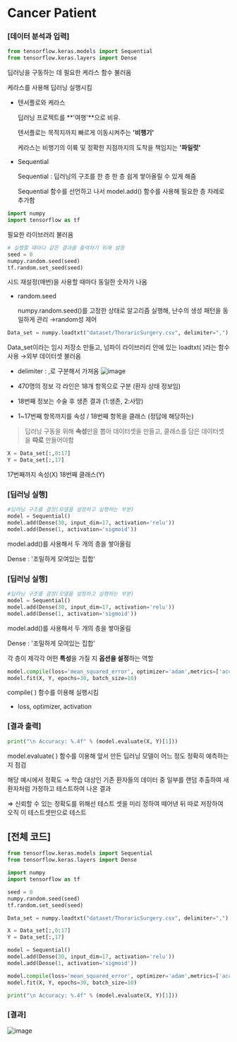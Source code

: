 # Cancer Patient

### [데이터 분석과 입력]

```python
from tensorflow.keras.models import Sequential 
from tensorflow.keras.layers import Dense
```

딥러닝을 구동하는 데 필요한 케라스 함수 불러옴

케라스를 사용해 딥러닝 실행시킴

- 텐서플로와 케라스

    딥러닝 프로젝트를 **'여행'**으로 비유.

    텐서플로는 목적지까지 빠르게 이동시켜주는 **'비행기'**

    케라스는 비행기의 이륙 및 정확한 지점까지의 도착을 책임지는 **'파일럿'**

- Sequential

    Sequential : 딥러닝의 구조를 한 층 한 층 쉽게 쌓아올릴 수 있게 해줌

    Sequential 함수를 선언하고 나서 model.add() 함수를 사용해 필요한 층 차례로 추가함

```python
import numpy
import tensorflow as tf
```

필요한 라이브러리 불러옴

```python
# 실행할 때마다 같은 결과를 출력하기 위해 설정
seed = 0
numpy.random.seed(seed)
tf.random.set_seed(seed)
```

시드 재설정(매번)을 사용할 때마다 동일한 숫자가 나옴

- random.seed

    numpy.random.seed()를 고정한 상태로 알고리즘 실행해, 난수의 생성 패턴을 동일하게 관리 →random성 제어

```python
Data_set = numpy.loadtxt("dataset/ThoraricSurgery.csv", delimiter=",")
```

Data_set이라는 임시 저장소 만들고, 넘파이 라이브러리 안에 있는 loadtxt( )라는 함수 사용 →외부 데이터셋 불러옴

- delimiter : ,로 구분해서 가져옴
![image](https://user-images.githubusercontent.com/71601986/126145573-02323636-6b11-4aed-aa9c-b9a046ebb122.png)


- 470명의 정보 각 라인은 18개 항목으로 구분 (환자 상태 정보임)
- 18번째 정보는 수술 후 생존 결과 (1:생존, 2:사망)
- 1~17번째 항목까지를 속성 / 18번째 항목을 클래스 (정답에 해당하는)

> 딥러닝 구동을 위해 **속성**만을 뽑아 데이터셋을 만들고, 클래스를 담은 데이터셋을 **따로** 만들어야함

```python
X = Data_set[:,0:17]
Y = Data_set[:,17]
```

17번째까지 속성(X) 18번째 클래스(Y)

### [딥러닝 실행]

```python
#딥러닝 구조를 결정(모델을 설정하고 실행하는 부분)
model = Sequential()
model.add(Dense(30, input_dim=17, activation='relu'))
model.add(Dense(1, activation='sigmoid'))
```

model.add()를 사용해서 두 개의 층을 쌓아올림

Dense : '조밀하게 모여있는 집합'

### [딥러닝 실행]

```python
#딥러닝 구조를 결정(모델을 설정하고 실행하는 부분)
model = Sequential()
model.add(Dense(30, input_dim=17, activation='relu'))
model.add(Dense(1, activation='sigmoid'))
```

model.add()를 사용해서 두 개의 층을 쌓아올림

Dense : '조밀하게 모여있는 집합' 

각 층이 제각각 어떤 **특성**을 가질 지 **옵션을 설정**하는 역할

```python
model.compile(loss='mean_squared_error', optimizer='adam',metrics=['accuracy'])
model.fit(X, Y, epochs=30, batch_size=10)
```

compile( ) 함수를 이용해 실행시킴

- loss, optimizer, activation

### [결과 출력]

```python
print("\n Accuracy: %.4f" % (model.evaluate(X, Y)[1]))
```

model.evaluate( ) 함수를 이용해 앞서 만든 딥러닝 모델이 어느 정도 정확히 예측하는지 점검

해당 예시에서 정확도 → 학습 대상인 기존 환자들의 데이터 중 일부를 랜덤 추출하여 새 환자처럼 가정하고 테스트하여 나온 결과

⇒ 신뢰할 수 있는 정확도를 위해선 테스트 셋을 미리 정하여 떼어낸 뒤 따로 저장하여 오직 이 테스트셋만으로 테스트

## [전체 코드]

```python
from tensorflow.keras.models import Sequential 
from tensorflow.keras.layers import Dense

import numpy
import tensorflow as tf

seed = 0
numpy.random.seed(seed)
tf.random.set_seed(seed)

Data_set = numpy.loadtxt("dataset/ThoraricSurgery.csv", delimiter=",")

X = Data_set[:,0:17]
Y = Data_set[:,17]

model = Sequential()
model.add(Dense(30, input_dim=17, activation='relu'))
model.add(Dense(1, activation='sigmoid'))

model.compile(loss='mean_squared_error', optimizer='adam',metrics=['accuracy'])
model.fit(X, Y, epochs=30, batch_size=10)

print("\n Accuracy: %.4f" % (model.evaluate(X, Y)[1]))
```

### [결과]

![image](https://user-images.githubusercontent.com/71601986/126146057-6e531778-d19f-4335-8e60-c10abc388a07.png)
